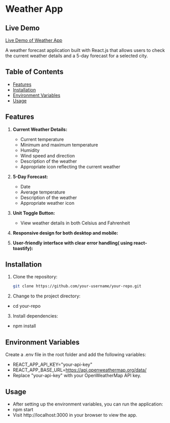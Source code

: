 # Weather App

## Live Demo
 [Live Demo of Weather App](https://weather-forecast-app-drab.vercel.app/)

A weather forecast application built with React.js that allows users to check the current weather details and a 5-day forecast for a selected city.

## Table of Contents

- [Features](#features)
- [Installation](#installation)
- [Environment Variables](#environment-variables)
- [Usage](#usage)

## Features

1. **Current Weather Details:**
   - Current temperature
   - Minimum and maximum temperature
   - Humidity
   - Wind speed and direction
   - Description of the weather
   - Appropriate icon reflecting the current weather

2. **5-Day Forecast:**
   - Date
   - Average temperature
   - Description of the weather
   - Appropriate weather icon

3. **Unit Toggle Button:**
   - View weather details in both Celsius and Fahrenheit
    
4. **Responsive design for both desktop and mobile:**
 
5. **User-friendly interface with clear error handling( using react-toastify):**


## Installation

1. Clone the repository:

   ```bash
   git clone https://github.com/your-username/your-repo.git
   
2. Change to the project directory:
 - cd your-repo
3. Install dependencies:
 - npm install
   
## Environment Variables
Create a .env file in the root folder and add the following variables:
- REACT_APP_API_KEY="your-api-key"
- REACT_APP_BASE_URL=https://api.openweathermap.org/data/
- Replace "your-api-key" with your OpenWeatherMap API key.

## Usage
- After setting up the environment variables, you can run the application:
- npm start
- Visit http://localhost:3000 in your browser to view the app.
